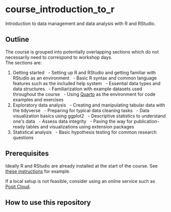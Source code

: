 # course_introduction_to_r

Introduction to data management and data analysis with R and RStudio.

## Outline

The course is grouped into potentially overlapping sections which do not necessarily need to correspond to workshop days.  
The sections are:

1. Getting started
  - Setting up R and RStudio and getting familiar with RStudio as an environment
  - Basic R syntax and common language features such as the included help system
  - Essential data types and data structures
  - Familiarization with example datasets used throughout the course
  - Using [Quarto](https://quarto.org/) as the environment for code examples and exercises
2. Exploratory data analysis
  - Creating and manipulating tabular data with the tidyverse
  - Preparing for typical data cleaning tasks
  - Data visualization basics using ggplot2
  - Descriptive statistics to understand one's data
  - Assess data integrity
  - Paving the way for publication-ready tables and visualizations using extension packages
3. Statistical analysis
  - Basic hypothesis testing for common research questions


## Prerequisites

Ideally R and RStudio are already installed at the start of the course. See [these instructions](https://lukasburk.de/posts/install-r/) for example.

If a local setup is not feasible, consider using an online service such as [Posit Cloud](https://posit.cloud/).

## How to use this repository
